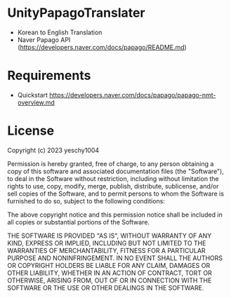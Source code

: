 # UnityPapagoTranslater
* Korean to English Translation
* Naver Papago API (https://developers.naver.com/docs/papago/README.md)

# Requirements
* Quickstart
https://developers.naver.com/docs/papago/papago-nmt-overview.md

# License
Copyright (c) 2023 yeschy1004

Permission is hereby granted, free of charge, to any person obtaining a copy of this software and associated documentation files (the "Software"), to deal in the Software without restriction, including without limitation the rights to use, copy, modify, merge, publish, distribute, sublicense, and/or sell copies of the Software, and to permit persons to whom the Software is furnished to do so, subject to the following conditions:

The above copyright notice and this permission notice shall be included in all copies or substantial portions of the Software.

THE SOFTWARE IS PROVIDED "AS IS", WITHOUT WARRANTY OF ANY KIND, EXPRESS OR IMPLIED, INCLUDING BUT NOT LIMITED TO THE WARRANTIES OF MERCHANTABILITY, FITNESS FOR A PARTICULAR PURPOSE AND NONINFRINGEMENT. IN NO EVENT SHALL THE AUTHORS OR COPYRIGHT HOLDERS BE LIABLE FOR ANY CLAIM, DAMAGES OR OTHER LIABILITY, WHETHER IN AN ACTION OF CONTRACT, TORT OR OTHERWISE, ARISING FROM, OUT OF OR IN CONNECTION WITH THE SOFTWARE OR THE USE OR OTHER DEALINGS IN THE SOFTWARE.
